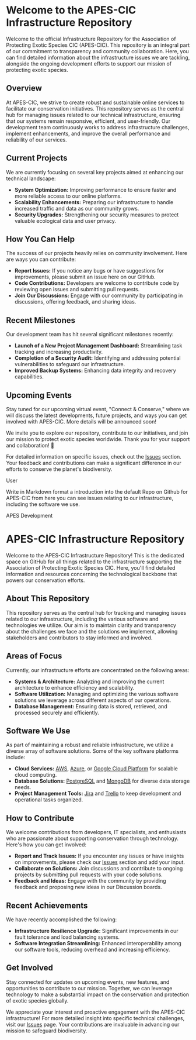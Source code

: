 
# Welcome to the APES-CIC Infrastructure Repository

Welcome to the official Infrastructure Repository for the Association of Protecting Exotic Species CIC (APES-CIC). This repository is an integral part of our commitment to transparency and community collaboration. Here, you can find detailed information about the infrastructure issues we are tackling, alongside the ongoing development efforts to support our mission of protecting exotic species.

## Overview

At APES-CIC, we strive to create robust and sustainable online services to facilitate our conservation initiatives. This repository serves as the central hub for managing issues related to our technical infrastructure, ensuring that our systems remain responsive, efficient, and user-friendly. Our development team continuously works to address infrastructure challenges, implement enhancements, and improve the overall performance and reliability of our services.

## Current Projects

We are currently focusing on several key projects aimed at enhancing our technical landscape:

-   **System Optimization:**  Improving performance to ensure faster and more reliable access to our online platforms.
-   **Scalability Enhancements:**  Preparing our infrastructure to handle increased traffic and data as our community grows.
-   **Security Upgrades:**  Strengthening our security measures to protect valuable ecological data and user privacy.

## How You Can Help

The success of our projects heavily relies on community involvement. Here are ways you can contribute:

-   **Report Issues:**  If you notice any bugs or have suggestions for improvements, please submit an issue here on our GitHub.
-   **Code Contributions:**  Developers are welcome to contribute code by reviewing open issues and submitting pull requests.
-   **Join Our Discussions:**  Engage with our community by participating in discussions, offering feedback, and sharing ideas.

## Recent Milestones

Our development team has hit several significant milestones recently:

-   **Launch of a New Project Management Dashboard:**  Streamlining task tracking and increasing productivity.
-   **Completion of a Security Audit:**  Identifying and addressing potential vulnerabilities to safeguard our infrastructure.
-   **Improved Backup Systems:**  Enhancing data integrity and recovery capabilities.

## Upcoming Events

Stay tuned for our upcoming virtual event, "Connect & Conserve," where we will discuss the latest developments, future projects, and ways you can get involved with APES-CIC. More details will be announced soon!

We invite you to explore our repository, contribute to our initiatives, and join our mission to protect exotic species worldwide. Thank you for your support and collaboration! 🐾

For detailed information on specific issues, check out the  [Issues](https://github.com/APES-CIC/.github/issues)  section. Your feedback and contributions can make a significant difference in our efforts to conserve the planet's biodiversity.

User

Write in Markdown format a introduction into the default Repo on Github for APES-CIC from here you can see issues relating to our infrastructure, including the software we use.

APES Development

# APES-CIC Infrastructure Repository

Welcome to the APES-CIC Infrastructure Repository! This is the dedicated space on GitHub for all things related to the infrastructure supporting the Association of Protecting Exotic Species CIC. Here, you'll find detailed information and resources concerning the technological backbone that powers our conservation efforts.

## About This Repository

This repository serves as the central hub for tracking and managing issues related to our infrastructure, including the various software and technologies we utilize. Our aim is to maintain clarity and transparency about the challenges we face and the solutions we implement, allowing stakeholders and contributors to stay informed and involved.

## Areas of Focus

Currently, our infrastructure efforts are concentrated on the following areas:

-   **Systems & Architecture:**  Analyzing and improving the current architecture to enhance efficiency and scalability.
-   **Software Utilization:**  Managing and optimizing the various software solutions we leverage across different aspects of our operations.
-   **Database Management:**  Ensuring data is stored, retrieved, and processed securely and efficiently.

## Software We Use

As part of maintaining a robust and reliable infrastructure, we utilize a diverse array of software solutions. Some of the key software platforms include:

-   **Cloud Services:**  [AWS](https://aws.amazon.com/),  [Azure](https://azure.microsoft.com/), or  [Google Cloud Platform](https://cloud.google.com/)  for scalable cloud computing.
-   **Database Solutions:**  [PostgreSQL](https://www.postgresql.org/)  and  [MongoDB](https://www.mongodb.com/)  for diverse data storage needs.
-   **Project Management Tools:**  [Jira](https://www.atlassian.com/software/jira)  and  [Trello](https://trello.com/)  to keep development and operational tasks organized.

## How to Contribute

We welcome contributions from developers, IT specialists, and enthusiasts who are passionate about supporting conservation through technology. Here's how you can get involved:

-   **Report and Track Issues:**  If you encounter any issues or have insights on improvements, please check our  [Issues](https://github.com/your-repo/issues)  section and add your input.
-   **Collaborate on Solutions:**  Join discussions and contribute to ongoing projects by submitting pull requests with your code solutions.
-   **Feedback and Ideas:**  Engage with the community by providing feedback and proposing new ideas in our Discussion boards.

## Recent Achievements

We have recently accomplished the following:

-   **Infrastructure Resilience Upgrade:**  Significant improvements in our fault tolerance and load balancing systems.
-   **Software Integration Streamlining:**  Enhanced interoperability among our software tools, reducing overhead and increasing efficiency.

## Get Involved

Stay connected for updates on upcoming events, new features, and opportunities to contribute to our mission. Together, we can leverage technology to make a substantial impact on the conservation and protection of exotic species globally.

We appreciate your interest and proactive engagement with the APES-CIC infrastructure! For more detailed insight into specific technical challenges, visit our  [Issues](https://github.com/APES-CIC/.github/issues)  page. Your contributions are invaluable in advancing our mission to safeguard biodiversity.
